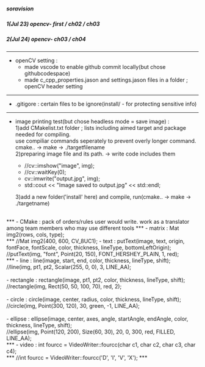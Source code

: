 ##### soravision
##### 1(Jul 23) opencv- first / ch02 / ch03
##### 2(Jul 24) opencv- ch03 / ch04
***
- openCV setting : <br>
    -  made vscode to enable github commit locally(but chose githubcodespace) <br>
    -  made c_cpp_properties.jason and settings.jason files in a folder ; openCV header setting <br>
***
- .gitigore : certain files to be ignore(install/ - for protecting sensitive info) <br>
***
- image printing test(but chose headless mode = save image) : <br>
     1)add CMakelist.txt folder ; lists including aimed target and package needed for compiling. <br>
    use compiliar commands seperately to prevent overly longer command. 
    cmake.. -> make -> ./targetfilename <br>
     2)preparing image file and its path. -> write code includes them <br>
   - //cv::imshow("image", img); <br>
   - //cv::waitKey(0); <br>
   - cv::imwrite("output.jpg", img); <br>
   - std::cout << "Image saved to output.jpg" << std::endl; <br>

   
    3)add a new folder('install' here) and compile, run(cmake.. -> make -> ./targetname) 
<br>
***
- CMake : pack of orders/rules user would write. work as a translator among team members who may use different tools
***
- matrix : Mat img2(rows, cols, type); <br>
***
    //Mat img2(400, 600, CV_8UC1);
- text : putText(image, text, origin, fontFace, fontScale, color, thickness, lineType, bottomLeftOrigin); <br>
    //putText(img, "font", Point(20, 150), FONT_HERSHEY_PLAIN, 1, red); <br>
***
- line : line(image, start, end, color, thickness, lineType, shift); <br>
    //line(img, pt1, pt2, Scalar(255, 0, 0), 3, LINE_AA); <br><br>
- rectangle : rectangle(image, pt1, pt2, color, thickness, lineType, shift); <br> 
          //rectangle(img, Rect(50, 50, 100, 70), red, 2); <br><br>
- circle : circle(image, center, radius, color, thickness, lineType, shift); <br>           //circle(img, Point(300, 120), 30, green, -1, LINE_AA); <br><br>
- ellipse : ellipse(image, center, axes, angle, startAngle, endAngle, color, thickness, lineType, shift); <br>     //ellipse(img, Point(120, 200), Size(60, 30), 20, 0, 300, red, FILLED, LINE_AA); <br>
***
- video : int fourcc = VideoWriter::fourcc(char c1, char c2, char c3, char c4); <br>
***
    //int fourcc = VideoWriter::fourcc('D', 'I', 'V', 'X');
***




